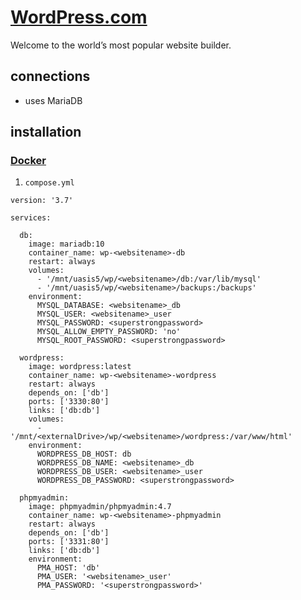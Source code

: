# [WordPress.com](https://wordpress.com/)
Welcome to the world’s most popular website builder.

## connections
- uses MariaDB

## installation
### [Docker](%F0%9F%93%81developer/Home%20Lab%20%F0%9F%8F%A0/Docker.md)
1. `compose.yml`
```
version: '3.7'

services:

  db:
    image: mariadb:10
    container_name: wp-<websitename>-db
    restart: always
    volumes:
      - '/mnt/uasis5/wp/<websitename>/db:/var/lib/mysql'
      - '/mnt/uasis5/wp/<websitename>/backups:/backups'
    environment:
      MYSQL_DATABASE: <websitename>_db
      MYSQL_USER: <websitename>_user
      MYSQL_PASSWORD: <superstrongpassword>
      MYSQL_ALLOW_EMPTY_PASSWORD: 'no'
      MYSQL_ROOT_PASSWORD: <superstrongpassword>

  wordpress:
    image: wordpress:latest
    container_name: wp-<websitename>-wordpress
    restart: always
    depends_on: ['db']
    ports: ['3330:80']
    links: ['db:db']
    volumes:
      - '/mnt/<externalDrive>/wp/<websitename>/wordpress:/var/www/html'
    environment:
      WORDPRESS_DB_HOST: db
      WORDPRESS_DB_NAME: <websitename>_db
      WORDPRESS_DB_USER: <websitename>_user
      WORDPRESS_DB_PASSWORD: <superstrongpassword>
      
  phpmyadmin:
    image: phpmyadmin/phpmyadmin:4.7
    container_name: wp-<websitename>-phpmyadmin
    restart: always
    depends_on: ['db']
    ports: ['3331:80']
    links: ['db:db']
    environment:
      PMA_HOST: 'db'
      PMA_USER: '<websitename>_user'
      PMA_PASSWORD: '<superstrongpassword>'
```
